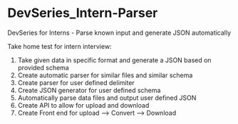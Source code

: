 # DevSeries_Intern-Parser
DevSeries for Interns - Parse known input and generate JSON automatically

Take home test for intern interview:
1. Take given data in specific format and generate a JSON based on provided schema
2. Create automatic parser for similar files and similar schema
4. Create parser for user defined delimiter
5. Create JSON generator for user defined schema
6. Automatically parse data files and output user defined JSON
7. Create API to allow for upload and download
8. Create Front end for upload --> Convert --> Download
